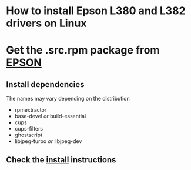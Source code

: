 # How to install Epson L380 and L382 drivers on Linux
# Get the .src.rpm package from [EPSON][epson]

## Install dependencies
The names may vary depending on the distribution
- rpmextractor
- base-devel *or* build-essential 
- cups
- cups-filters
- ghostscript
- libjpeg-turbo *or* libjpeg-dev

## Check the [install][install] instructions

[epson]: http://download.ebz.epson.net/dsc/du/02/DriverDownloadInfo.do?LG2=EN&CN2=&DSCMI=56239&DSCCHK=dbc1e2f3eac59d452517e4486ca608382b28ef04
[install]: https://github.com/tamaldearroz/epson-L380/blob/main/INSTALL.txt
